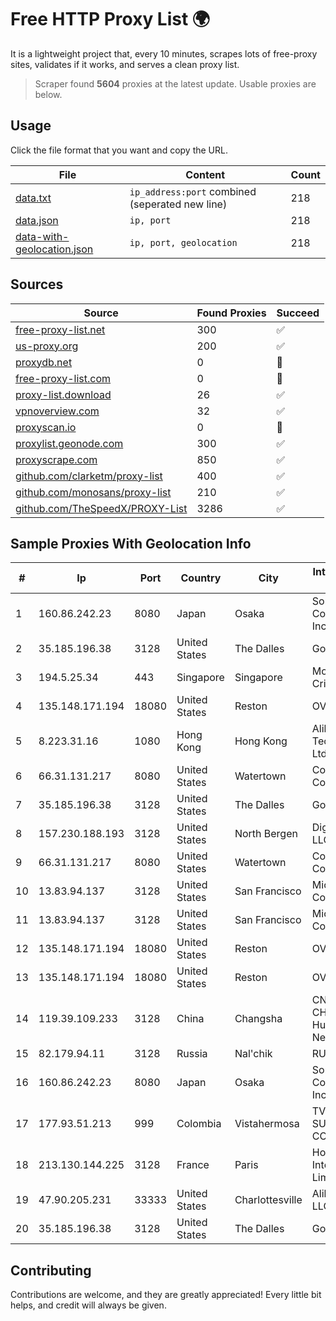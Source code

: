 
# Free HTTP Proxy List 🌍

It is a lightweight project that, every 10 minutes, scrapes lots of free-proxy sites, validates if it works, and serves a clean proxy list.


> Scraper found **5604** proxies at the latest update. Usable proxies are below.

## Usage

Click the file format that you want and copy the URL.


|File|Content|Count|
|----|-------|-----|
|[data.txt](https://raw.githubusercontent.com/themiralay/Proxy-List-World/master/data.txt)|`ip_address:port` combined (seperated new line)|218|
|[data.json](https://raw.githubusercontent.com/themiralay/Proxy-List-World/master/data.json)|`ip, port`|218|
|[data-with-geolocation.json](https://raw.githubusercontent.com/themiralay/Proxy-List-World/master/data-with-geolocation.json)|`ip, port, geolocation`|218|

## Sources

|Source|Found Proxies|Succeed|
|------|-------------|-------|
|[free-proxy-list.net](https://free-proxy-list.net)|300|✅|
|[us-proxy.org](https://www.us-proxy.org)|200|✅|
|[proxydb.net](http://proxydb.net)|0|🚫|
|[free-proxy-list.com](https://free-proxy-list.com/?page=&port=&type%5B%5D=http&type%5B%5D=https&up_time=0&search=Search)|0|🚫|
|[proxy-list.download](https://www.proxy-list.download/HTTP)|26|✅|
|[vpnoverview.com](https://vpnoverview.com/privacy/anonymous-browsing/free-proxy-servers)|32|✅|
|[proxyscan.io](https://www.proxyscan.io)|0|🚫|
|[proxylist.geonode.com](https://proxylist.geonode.com/api/proxy-list?limit=300&page=1&sort_by=lastChecked&sort_type=desc&protocols=http,https)|300|✅|
|[proxyscrape.com](https://api.proxyscrape.com/v2/?request=displayproxies&protocol=http&timeout=10000&country=all&ssl=all&anonymity=all)|850|✅|
|[github.com/clarketm/proxy-list](https://raw.githubusercontent.com/clarketm/proxy-list/master/proxy-list-raw.txt)|400|✅|
|[github.com/monosans/proxy-list](https://raw.githubusercontent.com/monosans/proxy-list/main/proxies/http.txt)|210|✅|
|[github.com/TheSpeedX/PROXY-List](https://raw.githubusercontent.com/TheSpeedX/PROXY-List/master/http.txt)|3286|✅|


## Sample Proxies With Geolocation Info

|#|Ip|Port|Country|City|Internet Service Provider|
|-|--|----|-------|----|-------------------------|
|1|160.86.242.23|8080|Japan|Osaka|Sony Network Communications Inc|
|2|35.185.196.38|3128|United States|The Dalles|Google LLC|
|3|194.5.25.34|443|Singapore|Singapore|Mod Mission Critical LLC|
|4|135.148.171.194|18080|United States|Reston|OVH SAS|
|5|8.223.31.16|1080|Hong Kong|Hong Kong|Alibaba (US) Technology Co., Ltd.|
|6|66.31.131.217|8080|United States|Watertown|Comcast Cable Communications|
|7|35.185.196.38|3128|United States|The Dalles|Google LLC|
|8|157.230.188.193|3128|United States|North Bergen|DigitalOcean, LLC|
|9|66.31.131.217|8080|United States|Watertown|Comcast Cable Communications|
|10|13.83.94.137|3128|United States|San Francisco|Microsoft Corporation|
|11|13.83.94.137|3128|United States|San Francisco|Microsoft Corporation|
|12|135.148.171.194|18080|United States|Reston|OVH SAS|
|13|135.148.171.194|18080|United States|Reston|OVH SAS|
|14|119.39.109.233|3128|China|Changsha|CNC Group CHINA169 Hunan Province Network|
|15|82.179.94.11|3128|Russia|Nal'chik|RUNNet|
|16|160.86.242.23|8080|Japan|Osaka|Sony Network Communications Inc|
|17|177.93.51.213|999|Colombia|Vistahermosa|TV AZTECA SUCURSAL COLOMBIA|
|18|213.130.144.225|3128|France|Paris|Hostinger International Limited|
|19|47.90.205.231|33333|United States|Charlottesville|Alibaba.com LLC|
|20|35.185.196.38|3128|United States|The Dalles|Google LLC|



## Contributing

Contributions are welcome, and they are greatly appreciated! Every
little bit helps, and credit will always be given.

